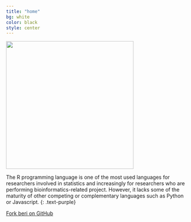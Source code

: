 ```yaml
---
title: "home"
bg: white
color: black
style: center
---
```



<img src="{{ site.site_image }}" style="width: 350px;" />

The R programming language is one of the most used languages for researchers involved in statistics and increasingly for researchers who are performing bioinformatics-related project. However, it lacks some of the maturity of other competing or complementary languages such as Python or Javascript.
{: .text-purple}


<span id="forkongithub">
  <a href="{{ site.source_link }}" class="bg-blue">
    Fork beri on GitHub
  </a>
</span>
